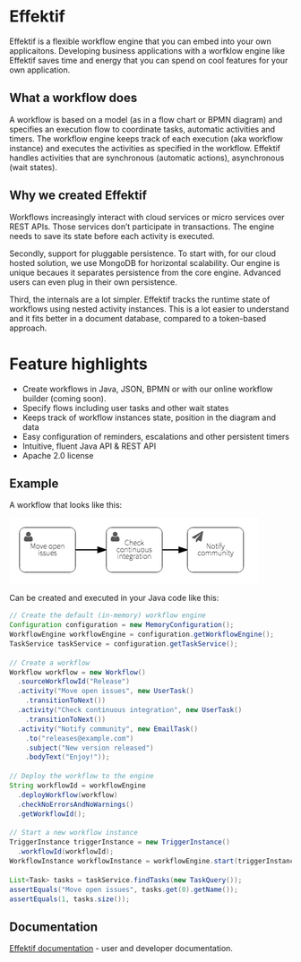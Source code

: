 # Effektif

Effektif is a flexible workflow engine that you can embed into your own applicaitons.
Developing business applications with a worfklow engine like Effektif
saves time and energy that you can spend on cool features for your own application.

## What a workflow does

A workflow is based on a model (as in a flow chart or BPMN diagram)
and specifies an execution flow to coordinate tasks, automatic activities and timers.
The workflow engine keeps track of each execution (aka workflow instance)
and executes the activities as specified in the workflow.
Effektif handles activities that are synchronous (automatic actions), asynchronous (wait states).

## Why we created Effektif

Workflows increasingly interact with cloud services or micro services
over REST APIs. Those services don’t participate in transactions. The engine
needs to save its state before each activity is executed.

Secondly, support for pluggable persistence.
To start with, for our cloud hosted solution, we use MongoDB for horizontal scalability.
Our engine is unique becaues it separates persistence from the core engine.
Advanced users can even plug in their own persistence.

Third, the internals are a lot simpler.
Effektif tracks the runtime state of workflows using nested activity instances.
This is a lot easier to understand and it fits better in a document database,
compared to a token-based approach.

# Feature highlights

* Create workflows in Java, JSON, BPMN or with our online workflow builder (coming soon).
* Specify flows including user tasks and other wait states 
* Keeps track of workflow instances state, position in the diagram and data
* Easy configuration of reminders, escalations and other persistent timers 
* Intuitive, fluent Java API & REST API
* Apache 2.0 license

## Example

A workflow that looks like this:

![Example diagram](files/README-diagram.png?raw=true "Workflow diagram")

Can be created and executed in your Java code like this:

```java
// Create the default (in-memory) workflow engine
Configuration configuration = new MemoryConfiguration();
WorkflowEngine workflowEngine = configuration.getWorkflowEngine();
TaskService taskService = configuration.getTaskService();

// Create a workflow
Workflow workflow = new Workflow()
  .sourceWorkflowId("Release")
  .activity("Move open issues", new UserTask()
    .transitionToNext())
  .activity("Check continuous integration", new UserTask()
    .transitionToNext())
  .activity("Notify community", new EmailTask()
    .to("releases@example.com")
    .subject("New version released")
    .bodyText("Enjoy!"));

// Deploy the workflow to the engine
String workflowId = workflowEngine
  .deployWorkflow(workflow)
  .checkNoErrorsAndNoWarnings()
  .getWorkflowId();

// Start a new workflow instance
TriggerInstance triggerInstance = new TriggerInstance()
  .workflowId(workflowId);
WorkflowInstance workflowInstance = workflowEngine.start(triggerInstance);

List<Task> tasks = taskService.findTasks(new TaskQuery());
assertEquals("Move open issues", tasks.get(0).getName());
assertEquals(1, tasks.size());
```

## Documentation

[Effektif documentation](https://github.com/effektif/effektif/wiki) - user and developer documentation.
